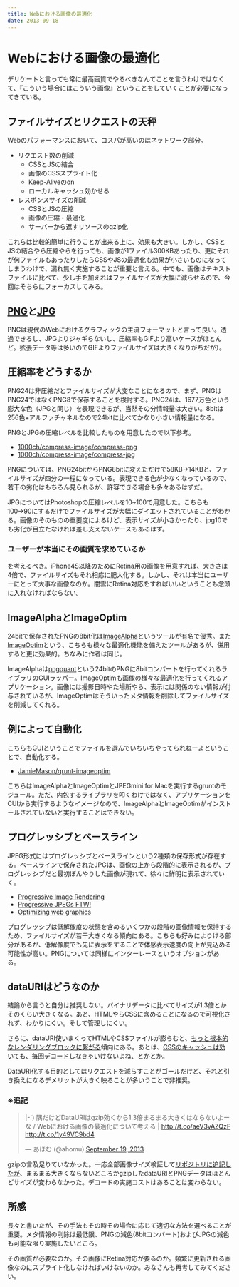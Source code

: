 ```yaml
---
title: Webにおける画像の最適化
date: 2013-09-18
---
```


# Webにおける画像の最適化

デリケートと言っても常に最高画質でやるべきなんてことを言うわけではなくて、『こういう場合にはこういう画像』ということをしていくことが必要になってきている。

## ファイルサイズとリクエストの天秤

Webのパフォーマンスにおいて、コスパが高いのはネットワーク部分。

- リクエスト数の削減
  - CSSとJSの結合
  - 画像のCSSスプライト化
  - Keep-Aliveのon
  - ローカルキャッシュ効かせる
- レスポンスサイズの削減
  - CSSとJSの圧縮
  - 画像の圧縮・最適化
  - サーバーから返すリソースのgzip化

これらは比較的簡単に行うことが出来る上に、効果も大きい。しかし、CSSとJSの結合やら圧縮やらを行っても、画像が1ファイル300KBあったり、更にそれが何ファイルもあったりしたらCSSやJSの最適化も効果が小さいものになってしまうわけで、漏れ無く実施することが重要と言える。中でも、画像はテキストファイルに比べて、少し手を加えればファイルサイズが大幅に減らせるので、今回はそちらにフォーカスしてみる。

## [PNG](http://ja.wikipedia.org/wiki/Portable_Network_Graphics)と[JPG](http://ja.wikipedia.org/wiki/JPEG)

PNGは現代のWebにおけるグラフィックの主流フォーマットと言って良い。透過できるし、JPGよりジャギらないし、圧縮率もGIFより高いケースがほとんど。拡張データ等は多いのでGIFよりファイルサイズは大きくなりがちだが）。

## 圧縮率をどうするか

PNG24は非圧縮だとファイルサイズが大変なことになるので、まず、PNGはPNG24ではなくPNG8で保存することを検討する。PNG24は、1677万色という膨大な色（JPGと同じ）を表現できるが、当然その分情報量は大きい。8bitは256色+アルファチャネルなので24bitに比べてかなり小さい情報量になる。

PNGとJPGの圧縮レベルを比較したものを用意したので以下参考。

- [1000ch/compress-image/compress-png](https://github.com/1000ch/compress-image/tree/master/compress-png)
- [1000ch/compress-image/compress-jpg](https://github.com/1000ch/compress-image/tree/master/compress-jpg)

PNGについては、PNG24bitからPNG8bitに変えただけで58KB→14KBと、ファイルサイズが四分の一程になっている。表現できる色が少なくなっているので、若干の劣化はもちろん見られるが、許容できる場合も多々あるはずだ。

JPGについてはPhotoshopの圧縮レベルを10~100で用意した。こちらも100→90にするだけでファイルサイズが大幅にダイエットされていることがわかる。画像のそのものの重要度によるけど、表示サイズが小さかったり、jpg10でも劣化が目立たなければ差し支えないケースもあるはず。

### ユーザーが本当にその画質を求めているか

を考えるべき。iPhone4S以降のためにRetina用の画像を用意すれば、大きさは4倍で、ファイルサイズもそれ相応に肥大化する。しかし、それは本当にユーザーにとって大事な画像なのか。闇雲にRetina対応をすればいいということも念頭に入れなければならない。

## ImageAlphaとImageOptim

24bitで保存されたPNGの8bit化は[ImageAlpha](http://pngmini.com/)というツールが有名で優秀。また[ImageOptim](http://imageoptim.com/)という、こちらも様々な最適化機能を備えたツールがあるが、併用すると更に効果的。ちなみに作者は同じ。

ImageAlphaは[pngquant](http://pngquant.org/)という24bitのPNGに8bitコンバートを行ってくれるライブラリのGUIラッパー。ImageOptimも画像の様々な最適化を行ってくれるアプリケーション。画像には撮影日時やた場所やら、表示には関係のない情報が付与されているが、ImageOptimはそういったメタ情報を削除してファイルサイズを削減してくれる。

## 例によって自動化

こちらもGUIということでファイルを選んでいちいちやってられねーよということで、自動化する。

- [JamieMason/grunt-imageoptim](https://github.com/JamieMason/grunt-imageoptim)

こちらはImageAlphaとImageOptimとJPEGmini for Macを実行するgruntのモジュール。ただ、内包するライブラリを叩くわけではなく、アプリケーションをCUIから実行するようなイメージなので、ImageAlphaとImageOptimがインストールされていないと実行することはできない。

## プログレッシブとベースライン

JPEG形式にはプログレッシブとベースラインという2種類の保存形式が存在する。ベースラインで保存されたJPGは、画像の上から段階的に表示されるが、プログレッシブだと最初ぼんやりした画像が現れて、徐々に鮮明に表示されていく。

- [Progressive Image Rendering](http://www.codinghorror.com/blog/2005/12/progressive-image-rendering.html)
- [Progressive JPEGs FTW!](http://blog.patrickmeenan.com/2013/06/progressive-jpegs-ftw.html)
- [Optimizing web graphics](https://developers.google.com/speed/articles/optimizing-images)

プログレッシブは低解像度の状態を含めるいくつかの段階の画像情報を保持するため、ファイルサイズが若干大きくなる傾向にある。こちらも好みによりける部分があるが、低解像度でも先に表示をすることで体感表示速度の向上が見込める可能性が高い。PNGについては同様にインターレースというオプションがある。

## dataURIはどうなのか

結論から言うと自分は推奨しない。バイナリデータに比べてサイズが1.3倍とかそのくらい大きくなる。あと、HTMLやらCSSに含めることになるので可視化されず、わかりにくい。そして管理しにくい。

さらに、dataURI使いまくってHTMLやCSSファイルが膨らむと、[もっと根本的なレンダリングブロックに繋がる](http://t32k.me/mol/log/sprite-image-vs-inline-image/)傾向にある。あとは、[CSSのキャッシュは効いても、毎回デコードしなきゃいけない](http://t32k.me/mol/log/reduce-http-requests-datauri/)よね、とかとか。

DataURI化する目的としてはリクエストを減らすことがゴールだけど、それと引き換えになるデメリットが大きく映ることが多いうことで非推奨。

### ※追記

<blockquote class="twitter-tweet"><p>|-`) 隅だけどDataURIはgzip効くから1.3倍まるまる大きくはならないよーな / Webにおける画像の最適化について考える | <a href="http://t.co/aeV3vAZQzF">http://t.co/aeV3vAZQzF</a> <a href="http://t.co/1y49VC9bd4">http://t.co/1y49VC9bd4</a></p>&mdash; あほむ (@ahomu) <a href="https://twitter.com/ahomu/statuses/380482694032785408">September 19, 2013</a></blockquote>

gzipの言及足りていなかった。一応全部画像サイズ検証して[リポジトリに追記したが](https://github.com/1000ch/compress-image/tree/master/compress-png)、まるまる大きくならないどころかgzipしたdataURIとPNGデータはほとんどサイズが変わらなかった。デコードの実施コストはあることは変わらない。

## 所感

長々と書いたが、その手法もその時その場合に応じて適切な方法を選べることが重要。メタ情報の削除は最低限、PNGの減色(8bitコンバート)およびJPGの減色も可能な限り実施したいところ。

その画質が必要なのか。その画像にRetina対応が要るのか。頻繁に更新される画像なのにスプライト化しなければいけないのか。みなさんも再考してみてください。
